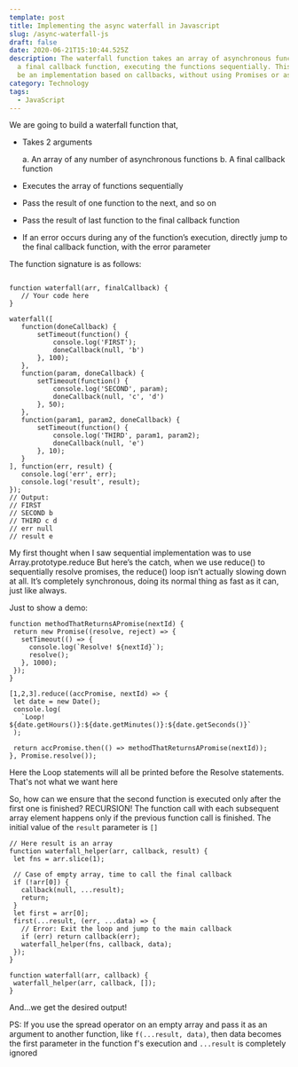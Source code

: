 ```yaml
---
template: post
title: Implementing the async waterfall in Javascript
slug: /async-waterfall-js
draft: false
date: 2020-06-21T15:10:44.525Z
description: The waterfall function takes an array of asynchronous functions and
  a final callback function, executing the functions sequentially. This is gonna
  be an implementation based on callbacks, without using Promises or async/await
category: Technology
tags:
  - JavaScript
---
```



We are going to build a waterfall function that, 

* Takes 2 arguments 

  a. An array of any number of asynchronous functions
  b. A final callback function
* Executes the array of functions sequentially
* Pass the result of one function to the next, and so on
* Pass the result of last function to the final callback function
* If an error occurs during any of the function’s execution, directly jump to the final callback  function, with the error parameter



The function signature is as follows:

```

function waterfall(arr, finalCallback) {
   // Your code here
}
 
waterfall([
   function(doneCallback) {
       setTimeout(function() {
           console.log('FIRST');
           doneCallback(null, 'b')
       }, 100);
   },
   function(param, doneCallback) {
       setTimeout(function() {
           console.log('SECOND', param);
           doneCallback(null, 'c', 'd')
       }, 50);
   },
   function(param1, param2, doneCallback) {
       setTimeout(function() {
           console.log('THIRD', param1, param2);
           doneCallback(null, 'e')
       }, 10);
   }
], function(err, result) {
   console.log('err', err);
   console.log('result', result);
});
// Output:
// FIRST
// SECOND b
// THIRD c d
// err null
// result e

```

My first thought when I saw sequential implementation was to use Array.prototype.reduce But here’s the catch, when we use reduce() to sequentially resolve promises, the reduce() loop isn’t actually slowing down at all. It’s completely synchronous, doing its normal thing as fast as it can, just like always.

Just to show a demo:

```
function methodThatReturnsAPromise(nextId) {
 return new Promise((resolve, reject) => {
   setTimeout(() => {
     console.log(`Resolve! ${nextId}`);
     resolve();
   }, 1000);
 });
}
 
[1,2,3].reduce((accPromise, nextId) => {
 let date = new Date();
 console.log(
   `Loop! ${date.getHours()}:${date.getMinutes()}:${date.getSeconds()}`
 );
 
 return accPromise.then(() => methodThatReturnsAPromise(nextId));
}, Promise.resolve());

```

Here the Loop statements will all be printed before the Resolve statements. That's not what we want here

So, how can we ensure that the second function is executed only after the first one is finished? RECURSION! The function call with each subsequent array element happens only if the previous function call is finished. The initial value of the `result` parameter is `[]`

```
// Here result is an array
function waterfall_helper(arr, callback, result) {
 let fns = arr.slice(1);
 
 // Case of empty array, time to call the final callback
 if (!arr[0]) {
   callback(null, ...result);
   return;
 }
 let first = arr[0];
 first(...result, (err, ...data) => {
   // Error: Exit the loop and jump to the main callback
   if (err) return callback(err);
   waterfall_helper(fns, callback, data);
 });
}
 
function waterfall(arr, callback) {
 waterfall_helper(arr, callback, []);
}

```

And...we get the desired output!

PS: If you use the spread operator on an empty array and pass it as an argument to another function, like `f(...result, data)`, then data becomes the first parameter in the function f's execution and `...result` is completely ignored